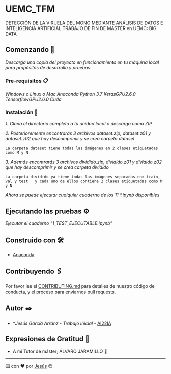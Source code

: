 # UEMC_TFM
DETECCIÓN DE LA VIRUELA DEL MONO MEDIANTE ANÁLISIS DE DATOS E INTELIGENCIA ARTIFICIAL
TRABAJO DE FIN DE MASTER en UEMC:  BIG DATA

## Comenzando 🚀

_Descarga una copia del proyecto en funcionamiento en tu máquina local para propósitos de desarrollo y pruebas._


### Pre-requisitos 📋

_Windows o Linux o Mac_
_Anaconda_
_Python 3.7_
_KerasGPU2.6.0_
_TensorflowGPU2.6.0_
_Cuda_


### Instalación 🔧

_1. Clona el directorio completo a tu unidad local o descarga como ZIP_

_2. Posterioremente encontrarás 3 archivos dataset.zip, dataset.z01 y dataset.z02 que hay descomprimir y se crea carpeta dataset_
```
La carpeta dataset tiene todas las imágenes en 2 clases etiquetadas como M y N
```

_3. Además encontrarás 3 archivos dividido.zip, dividido.z01 y dividido.z02 que hay descomprimir y se crea carpeta dividido_
```
La carpeta dividido ya tiene todas las imágenes separadas en: train, val y test   y cada uno de ellos contiene 2 clases etiquetadas como M y N
```

_Ahora se puede ejecutar cualquier cuaderno de los 11 *.ipynb disponibles_

## Ejecutando las pruebas ⚙️

_Ejecutar el cuaderno "1_TEST_EJECUTABLE.ipynb"_


## Construido con 🛠️


* [Anaconda](https://www.anaconda.com/) 



## Contribuyendo 🖇️

Por favor lee el [CONTRIBUTING.md](https://gist.github.com/villanuevand/xxxxxx) para detalles de nuestro código de conducta, y el proceso para enviarnos pull requests.

## Autor ✒️


* **Jesús García Arranz* - *Trabajo Inicial* - [AI22IA](https://github.com/AI21IA)


## Expresiones de Gratitud 🎁

* A mi Tutor de máster;  ÁLVARO JARAMILLO 📢
---
⌨️ con ❤️ por [Jesús](https://github.com/AI21IA) 😊
